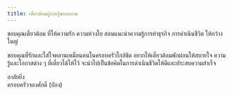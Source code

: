 ```yaml
---
title: เตี๋ยวต้อมผู้รอบรู้ของหลาน
---
```



ขอบคุณเตี๋ยวต้อม ที่ให้ความรัก ความห่วงใย สอนแนะนำความรู้การทำธุรกิจ การดำเนินชีวิต ให้กว้างใหญ่

ขอบคุณที่รักและใส่ใจหลานเหมือนคนในครอบครัวใกล้ชิด อยากให้เตี๋ยวต้อมพักผ่อนให้สบายใจ ความรู้และโอกาสต่าง ๆ ที่เตี๋ยวได้ให้ไว้ จะนำไปเป็นข้อคิดในการดำเนินชีวิตให้ดีและประสบความสำเร็จ

อาลัยยิ่ง  
ครอบครัวจองศักดิ์ (ป๋อง)

